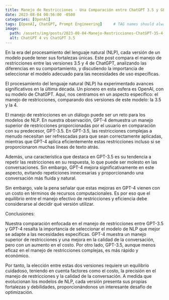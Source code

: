 ```yaml
---
title: Manejo de Restricciones - Una Comparación entre ChatGPT 3.5 y GPT-4
date: 2023-08-04 00:56:00 -0500
categories: [OpenAI]
tags: [OpenAI, ChatGPT, Prompt Engineering]     # TAG names should always be lowercase
image:
  path: /assets/img/posts/2023-08-04-Manejo-Restricciones-ChatGPT-35-4-wHeader.png
  alt: ChatGPT 4 vs ChatGPT 3.5
---
```


En la era del procesamiento del lenguaje natural (NLP), cada versión de un modelo puede tener sus fortalezas únicas. Este post compara el manejo de restricciones entre las versiones 3.5 y 4 de ChatGPT, analizando las diferencias en su comportamiento, y discutiendo la importancia de seleccionar el modelo adecuado para las necesidades de uso específicas.



El procesamiento del lenguaje natural (NLP) ha experimentado avances significativos en la última década. Un pionero en esta esfera es OpenAI, con su modelo de ChatGPT. Aquí, nos centramos en un aspecto específico: el manejo de restricciones, comparando dos versiones de este modelo: la 3.5 y la 4.

El manejo de restricciones en un diálogo puede ser un reto para los modelos de NLP. En nuestra observación, GPT-4 demuestra un manejo superior de restricciones proporcionadas por el usuario en comparación con su predecesor, GPT-3.5. En GPT-3.5, las restricciones complejas a menudo necesitan ser refrescadas para que sean correctamente aplicadas, mientras que GPT-4 aplica eficientemente estas restricciones incluso si se proporcionaron muchas líneas de texto atrás.

Además, una característica que destaca en GPT-3.5 es su tendencia a repetir las restricciones en su respuesta, lo que puede ser molesto en las conversaciones. Sin embargo, GPT-4 mejora significativamente en este aspecto, evitando repeticiones innecesarias y proporcionando una conversación más fluida y natural.

Sin embargo, vale la pena señalar que estas mejoras en GPT-4 vienen con un costo en términos de recursos computacionales. Es por eso que el equilibrio entre el manejo efectivo de restricciones y eficiencia debe considerarse al decidir qué versión utilizar.

Conclusiones:

Nuestra comparación enfocada en el manejo de restricciones entre GPT-3.5 y GPT-4 resalta la importancia de seleccionar el modelo de NLP que mejor se adapte a las necesidades específicas. GPT-4 muestra un manejo superior de restricciones y una mejora en la calidad de la conversación, pero con un aumento en el costo. Por otro lado, GPT-3.5, aunque menos eficaz en el manejo de restricciones complejas, es más rápido y económico.

Por tanto, la elección entre estas dos versiones requiere un equilibrio cuidadoso, teniendo en cuenta factores como el costo, la precisión en el manejo de restricciones y la calidad de la conversación. A medida que evolucionan los modelos de NLP, cada versión presenta sus propias fortalezas y debilidades, proporcionándonos un interesante desafío de optimización.